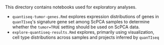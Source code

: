 This directory contains notebooks used for exploratory analyses.

- `quantiseq-tumor-genes.Rmd` explores expression distributions of genes in `quanTIseq`'s signature gene set among ScPCA samples to determine whether the `tumor=TRUE` setting should be used on ScPCA data.
- `explore-quantiseq-results.Rmd` explores, primarily using visualization, cell type distributions across samples and projects inferred by `quanTIseq`
